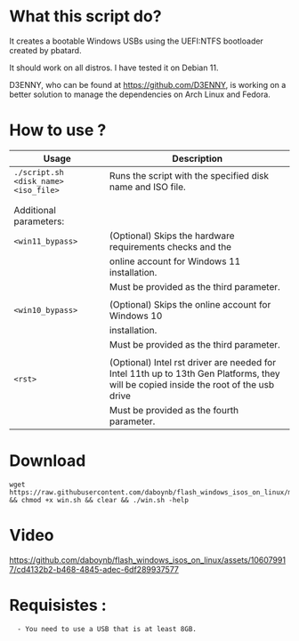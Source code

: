# What this script do?
It creates a bootable Windows USBs using the UEFI:NTFS bootloader created by pbatard.

It should work on all distros. I have tested it on Debian 11. 

D3ENNY, who can be found at https://github.com/D3ENNY, is working on a better solution to manage the dependencies on Arch Linux and Fedora.

# How to use ?

| Usage                                | Description                                                |
|--------------------------------------|------------------------------------------------------------|
| `./script.sh <disk_name> <iso_file>` | Runs the script with the specified disk name and ISO file. |
|                                      |                                                            |
|                                      |                                                            |
| Additional parameters:               |                                                            |
| `<win11_bypass>`                     | (Optional) Skips the hardware requirements checks and the  |
|                                      | online account for Windows 11 installation.                |
|                                      | Must be provided as the third parameter.                   |
|                                      |                                                            |
| `<win10_bypass>`                     | (Optional) Skips the online account for Windows 10         |
|                                      | installation.                                              |
|                                      | Must be provided as the third parameter.                   |
|                                      |                                                            |
| `<rst>`                              | (Optional) Intel rst driver are needed for Intel 11th up to 13th Gen Platforms, they will be copied inside the root of the usb drive                                                |
|                                      | Must be provided as the fourth parameter.                   |

# Download 
           
    wget https://raw.githubusercontent.com/daboynb/flash_windows_isos_on_linux/main/win.sh && chmod +x win.sh && clear && ./win.sh -help
# Video

https://github.com/daboynb/flash_windows_isos_on_linux/assets/106079917/cd4132b2-b468-4845-adec-6df289937577

# Requisistes :

      - You need to use a USB that is at least 8GB.
